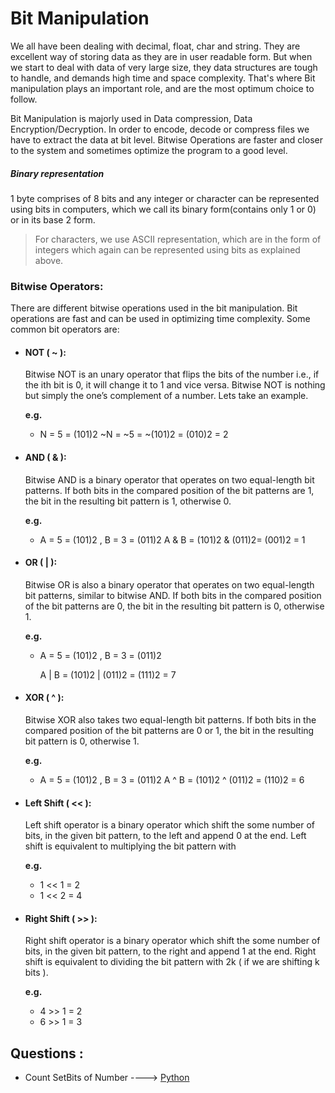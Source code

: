  # Bit Manipulation

We all have been dealing with decimal, float, char and string. They are excellent way of storing data as they are in user readable form. But when we start to deal with data of very large size, they data structures are tough to handle, and demands high time and space complexity. That's where Bit manipulation plays an important role, and are the most optimum choice to follow.

Bit Manipulation is majorly used in Data compression, Data Encryption/Decryption. In order to encode, decode or compress files we have to extract the data at bit level. Bitwise Operations are faster and closer to the system and sometimes optimize the program to a good level.

<h5> Binary representation </h5> 1 byte comprises of 8 bits and any integer or character can be represented using bits in computers, which we call its binary form(contains only 1 or 0) or in its base 2 form.

> For characters, we use ASCII representation, which are in the form of integers which again can be represented using bits as explained above.

### Bitwise Operators:

There are different bitwise operations used in the bit manipulation. Bit operations are fast and can be used in optimizing time complexity. Some common bit operators are:

- <h4> NOT ( ~ ):</h5> Bitwise NOT is an unary operator that flips the bits of the number i.e., if the ith bit is 0, it will change it to 1 and vice versa. Bitwise NOT is nothing but simply the one’s complement of a number. Lets take an example.

    **e.g.**
    -   N = 5 = (101)2
        ~N = ~5 = ~(101)2 = (010)2 = 2

- <h4> AND ( & ):</h5> Bitwise AND is a binary operator that operates on two equal-length bit patterns. If both bits in the compared position of the bit patterns are 1, the bit in the resulting bit pattern is 1, otherwise 0.
    
    **e.g.**
    -   A = 5 = (101)2 , B = 3 = (011)2 
        A & B = (101)2 & (011)2= (001)2 = 1

- <h4> OR ( | ): </h5> Bitwise OR is also a binary operator that operates on two equal-length bit patterns, similar to bitwise AND. If both bits in the compared position of the bit patterns are 0, the bit in the resulting bit pattern is 0, otherwise 1.

    **e.g.**
    -   A = 5 = (101)2 , B = 3 = (011)2

        A | B = (101)2 | (011)2 = (111)2 = 7

- <h4> XOR ( ^ ):</h4> Bitwise XOR also takes two equal-length bit patterns. If both bits in the compared position of the bit patterns are 0 or 1, the bit in the resulting bit pattern is 0, otherwise 1.

    **e.g.**
    -   A = 5 = (101)2 , B = 3 = (011)2
        A ^ B = (101)2 ^ (011)2 = (110)2 = 6

- <h4>Left Shift ( << ):</h4> Left shift operator is a binary operator which shift the some number of bits, in the given bit pattern, to the left and append 0 at the end. Left shift is equivalent to multiplying the bit pattern with
    
    **e.g.**
    -   1 << 1 = 2
    -   1 << 2 = 4


- <h4>Right Shift ( >> ):</h4> Right shift operator is a binary operator which shift the some number of bits, in the given bit pattern, to the right and append 1 at the end. Right shift is equivalent to dividing the bit pattern with 2k ( if we are shifting k bits ).

    **e.g.**
    - 4 >> 1 = 2
    - 6 >> 1 = 3


## Questions :
* Count SetBits of Number ----> [Python](/Code/Python/setbits.py)
